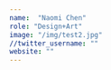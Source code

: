 ```yaml
---
name:  "Naomi Chen"
role: "Design+Art"
image: "/img/test2.jpg"
//twitter_username: ""
website: ""
---
```

